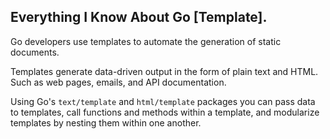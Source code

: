 ## Everything I Know About Go \[Template\].

Go developers use templates to automate the generation of static documents.

Templates generate data-driven output in the form of plain text and HTML. Such as web pages, emails, and API documentation. 

Using Go's `text/template` and `html/template` packages you can pass data to templates, call functions and methods within a template, and modularize templates by nesting them within one another.
